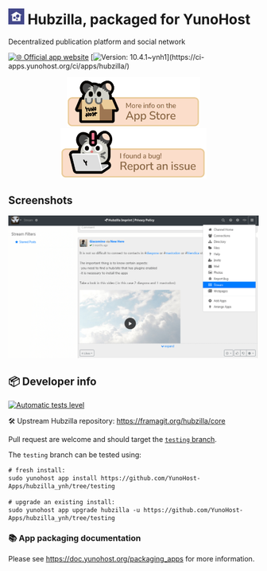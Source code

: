 <!--
N.B.: This README was automatically generated by <https://github.com/YunoHost/apps_tools/blob/main/readme_generator>
It shall NOT be edited by hand.
-->

<h1>
  <img src="https://raw.githubusercontent.com/YunoHost/apps/main/logos/hubzilla.png" width="32px" alt="Logo of Hubzilla">
  Hubzilla, packaged for YunoHost
</h1>

Decentralized publication platform and social network

[![🌐 Official app website](https://img.shields.io/badge/Official_app_website-darkgreen?style=for-the-badge)](https://hubzilla.org)
[![Version: 10.4.1~ynh1](https://img.shields.io/badge/Version-10.4.1~ynh1-rgba(0,150,0,1)?style=for-the-badge)](https://ci-apps.yunohost.org/ci/apps/hubzilla/)

<div align="center">
<a href="https://apps.yunohost.org/app/hubzilla"><img height="100px" src="https://github.com/YunoHost/yunohost-artwork/raw/refs/heads/main/badges/neopossum-badges/badge_more_info_on_the_appstore.svg"/></a>
<a href="https://github.com/YunoHost-Apps/hubzilla_ynh/issues"><img height="100px" src="https://github.com/YunoHost/yunohost-artwork/raw/refs/heads/main/badges/neopossum-badges/badge_report_an_issue.svg"/></a>
</div>


## Screenshots
![Screenshot of Hubzilla](./doc/screenshots/hubzilla-1.png)

## 📦 Developer info

[![Automatic tests level](https://apps.yunohost.org/badge/cilevel/hubzilla)](https://ci-apps.yunohost.org/ci/apps/hubzilla/)

🛠️ Upstream Hubzilla repository: <https://framagit.org/hubzilla/core>

Pull request are welcome and should target the [`testing` branch](https://github.com/YunoHost-Apps/hubzilla_ynh/tree/testing).

The `testing` branch can be tested using:
```
# fresh install:
sudo yunohost app install https://github.com/YunoHost-Apps/hubzilla_ynh/tree/testing

# upgrade an existing install:
sudo yunohost app upgrade hubzilla -u https://github.com/YunoHost-Apps/hubzilla_ynh/tree/testing
```

### 📚 App packaging documentation

Please see <https://doc.yunohost.org/packaging_apps> for more information.